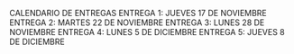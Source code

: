 CALENDARIO DE ENTREGAS
ENTREGA 1: JUEVES 17 DE NOVIEMBRE
ENTREGA 2: MARTES 22 DE NOVIEMBRE
ENTREGA 3: LUNES 28 DE NOVIEMBRE
ENTREGA 4: LUNES 5 DE DICIEMBRE
ENTREGA 5: JUEVES 8 DE DICIEMBRE

